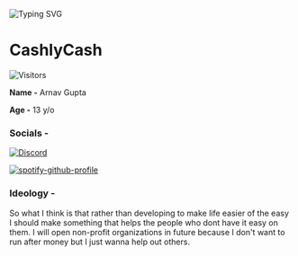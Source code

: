 
![Typing SVG](https://readme-typing-svg.herokuapp.com/?duration=3000&center=true&vCenter=true&lines=CashlyCash+Here;Coding+right+now+(Probably);Checkout+my+socials)
# CashlyCash
![Visitors](https://visitor-counter-badge.vercel.app/api/CashlyCash/Readme)

**Name -** Arnav Gupta

**Age -** 13 y/o

### Socials -
[![Discord](https://discord.c99.nl/widget/theme-3/908554250945183744.png)](https://discord.com/channels/@me/908554250945183744)

[![spotify-github-profile](https://spotify-github-profile.vercel.app/api/view?uid=31ekzrerhr7ngoggu3qyyg7bacyi&cover_image=true&theme=novatorem)](https://spotify-github-profile.vercel.app/api/view?uid=31ekzrerhr7ngoggu3qyyg7bacyi&redirect=true)

### **Ideology -**
So what I think is that rather than developing to make life easier of the easy I should make something that helps the people who dont have it easy on them.
I will open non-profit organizations in future because I don't want to run after money but I just wanna help out others.
